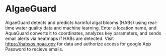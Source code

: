 # AlgaeGuard
AlgaeGuard detects and predicts harmful algal blooms (HABs) using real-time water quality data and machine learning. Enter a location name, and AquaGuard converts it to coordinates, analyzes key parameters, and sends email alerts via heatmaps if HABs are detected. Visit https://habsos.noaa.gov for data and authorize access for google App Password to recieve emails.

